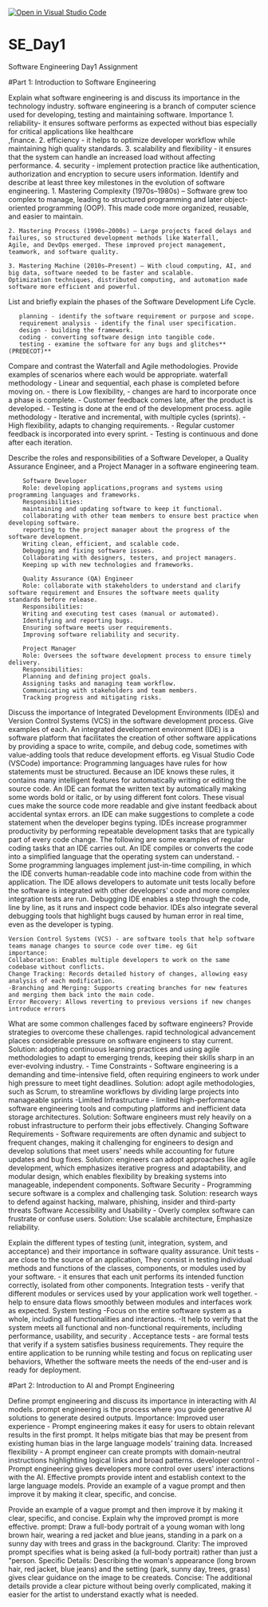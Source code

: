 [![Open in Visual Studio Code](https://classroom.github.com/assets/open-in-vscode-2e0aaae1b6195c2367325f4f02e2d04e9abb55f0b24a779b69b11b9e10269abc.svg)](https://classroom.github.com/online_ide?assignment_repo_id=18390047&assignment_repo_type=AssignmentRepo)
# SE_Day1
Software Engineering Day1 Assignment

#Part 1: Introduction to Software Engineering

Explain what software engineering is and discuss its importance in the technology industry.
      software engineering is a branch of computer science used for developing, testing and maintaining software.
Importance
    1. reliability- it ensures software performs as expected without bias especially for critical applications like healthcare     
       ,finance. 
    2. efficiency - it helps to optimize developer workflow while maintaining high quality standards.
    3. scalability and flexibility - it ensures that the system can handle an increased load without affecting performance.
    4. security - implement protection practice like authentication, authorization and encryption to secure users information.
Identify and describe at least three key milestones in the evolution of software engineering.
    1. Mastering Complexity (1970s–1980s) – Software grew too complex to manage, leading to structured programming and later object-          oriented programming (OOP). This made code more organized, reusable, and easier to maintain.
    
    2. Mastering Process (1990s–2000s) – Large projects faced delays and failures, so structured development methods like Waterfall,          Agile, and DevOps emerged. These improved project management, teamwork, and software quality.
    
    3. Mastering Machine (2010s–Present) – With cloud computing, AI, and big data, software needed to be faster and scalable.                 Optimization techniques, distributed computing, and automation made software more efficient and powerful.

List and briefly explain the phases of the Software Development Life Cycle.

       planning - identify the software requirement or purpose and scope.
       requirement analysis - identify the final user specification. 
       design - building the framework. 
       coding - converting software design into tangible code.
       testing - examine the software for any bugs and glitches** (PREDECOT)**
 
 Compare and contrast the Waterfall and Agile methodologies. Provide examples of scenarios where each would be appropriate.
    waterfall methodology - Linear and sequential, each phase is completed before moving on. 
      - there is Low flexibility,
      - changes are hard to incorporate once a phase is complete.
      - Customer feedback comes late, after the product is developed.
      - Testing is done at the end of the development process.
    agile methodology - Iterative and incremental, with multiple cycles (sprints). 
      - High flexibility, adapts to changing requirements. 
      - Regular customer feedback is incorporated into every sprint. 
      - Testing is continuous and done after each iteration.

Describe the roles and responsibilities of a Software Developer, a Quality Assurance Engineer, and a Project Manager in a software engineering team.

        Software Developer
        Role: developing applications,programs and systems using programming languages and frameworks.
        Responsibilities:
        maintaining and updating software to keep it functional. 
        collaborating with other team members to ensure best practice when developing software.
        reporting to the project manager about the progress of the software development.
        Writing clean, efficient, and scalable code.
        Debugging and fixing software issues.
        Collaborating with designers, testers, and project managers.
        Keeping up with new technologies and frameworks.
        
        Quality Assurance (QA) Engineer
        Role: collaborate with stakeholders to understand and clarify software requirement and Ensures the software meets quality                    standards before release.
        Responsibilities:
        Writing and executing test cases (manual or automated).
        Identifying and reporting bugs.
        Ensuring software meets user requirements.
        Improving software reliability and security.
        
        Project Manager
        Role: Oversees the software development process to ensure timely delivery.
        Responsibilities:
        Planning and defining project goals.
        Assigning tasks and managing team workflow.
        Communicating with stakeholders and team members.
        Tracking progress and mitigating risks.

Discuss the importance of Integrated Development Environments (IDEs) and Version Control Systems (VCS) in the software development process. Give examples of each.
    An integrated development environment (IDE) is a software platform that facilitates the creation of other software applications by providing a space to write, compile, and debug code, sometimes with value-adding tools that reduce development efforts. eg Visual Studio Code (VSCode)
    importance:
    Programming languages have rules for how statements must be structured. Because an IDE knows these rules, it contains many intelligent features for automatically writing or editing the source code.
    An IDE can format the written text by automatically making some words bold or italic, or by using different font colors. These visual cues make the source code more readable and give instant feedback about accidental syntax errors.
    an IDE can make suggestions to complete a code statement when the developer begins typing.
    IDEs increase programmer productivity by performing repeatable development tasks that are typically part of every code change. The following are some examples of regular coding tasks that an IDE carries out.
    An IDE compiles or converts the code into a simplified language that the operating system can understand. - Some programming languages implement just-in-time compiling, in which the IDE converts human-readable code into machine code from within the application.
    The IDE allows developers to automate unit tests locally before the software is integrated with other developers' code and more complex integration tests are run.
    Debugging IDE enables a step through the code, line by line, as it runs and inspect code behavior. IDEs also integrate several debugging tools that highlight bugs caused by human error in real time, even as the developer is typing.
    
    Version Control Systems (VCS) - are software tools that help software teams manage changes to source code over time. eg Git
    importance:
    Collaboration: Enables multiple developers to work on the same codebase without conflicts.
    Change Tracking: Records detailed history of changes, allowing easy analysis of each modification. 
    -Branching and Merging: Supports creating branches for new features and merging them back into the main code.
    Error Recovery: Allows reverting to previous versions if new changes introduce errors


What are some common challenges faced by software engineers? Provide strategies to overcome these challenges.
    rapid technological advancement places considerable pressure on software engineers to stay current.
     Solution: adopting continuous learning practices and using agile methodologies to adapt to emerging trends, keeping their skills sharp in an ever-evolving industry. -
    Time Constraints - Software engineering is a demanding and time-intensive field, often requiring engineers to work under high pressure to meet tight deadlines.
     Solution: adopt agile methodologies, such as Scrum, to streamline workflows by dividing large projects into manageable sprints 
    -Limited Infrastructure - limited high-performance software engineering tools and computing platforms and inefficient data storage architectures. 
     Solution: Software engineers must rely heavily on a robust infrastructure to perform their jobs effectively.
    Changing Software Requirements - Software requirements are often dynamic and subject to frequent changes, making it challenging for engineers to design and develop solutions that meet users' needs while accounting for future updates and bug fixes. 
    Solution: engineers can adopt approaches like agile development, which emphasizes iterative progress and adaptability, and modular design, which enables flexibility by breaking systems into manageable, independent components.
    Software Security - Programming secure software is a complex and challenging task. 
    Solution: research ways to defend against hacking, malware, phishing, insider and third-party threats
    Software Accessibility and Usability - Overly complex software can frustrate or confuse users. 
    Solution: Use scalable architecture, Emphasize reliability.


Explain the different types of testing (unit, integration, system, and acceptance) and their importance in software quality assurance.
    Unit tests - are close to the source of an application, They consist in testing individual methods and functions of the classes, components, or modules used by your software. - it ensures that each unit performs its intended function correctly, isolated from other components.
     Integration tests - verify that different modules or services used by your application work well together.
     - help to ensure data flows smoothly between modules and interfaces work as expected.
     System testing -Focus on the entire software system as a whole, including all functionalities and interactions.
     -It help to verify that the system meets all functional and non-functional requirements, including performance, usability, and security .
    Acceptance tests - are formal tests that verify if a system satisfies business requirements. They require the entire application to be running while testing and focus on replicating user behaviors, Whether the software meets the needs of the end-user and is ready for deployment.


#Part 2: Introduction to AI and Prompt Engineering


Define prompt engineering and discuss its importance in interacting with AI models.
     prompt engineering  is the process where you guide generative AI solutions to generate desired outputs.
    Importance:
    Improved user experience - Prompt engineering makes it easy for users to obtain relevant results in the first prompt. It helps mitigate bias that may be present from existing human bias in the large language models’ training data.
    Increased flexibility - A prompt engineer can create prompts with domain-neutral instructions highlighting logical links and broad patterns.
    developer control - Prompt engineering gives developers more control over users' interactions with the AI. Effective prompts provide intent and establish context to the large language models. Provide an example of a vague prompt and then improve it by making it clear, specific, and concise.


Provide an example of a vague prompt and then improve it by making it clear, specific, and concise. Explain why the improved prompt is more effective.
prompt: Draw a full-body portrait of a young woman with long brown hair, wearing a red jacket and blue jeans, standing in a park on a sunny day with trees and grass in the background.
Clarity: The improved prompt specifies what is being asked (a full-body portrait) rather than just a "person.
Specific Details: Describing the woman's appearance (long brown hair, red jacket, blue jeans) and the setting (park, sunny day, trees, grass) gives clear guidance on the image to be createds.
Concise: The additional details provide a clear picture without being overly complicated, making it easier for the artist to understand exactly what is needed.

